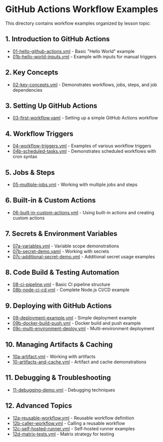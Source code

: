 # GitHub Actions Workflow Examples

This directory contains workflow examples organized by lesson topic:

## 1. Introduction to GitHub Actions
- [01-hello-github-actions.yml](./01-hello-github-actions.yml) - Basic "Hello World" example
- [01b-hello-world-inputs.yml](./01b-hello-world-inputs.yml) - Example with inputs for manual triggers

## 2. Key Concepts
- [02-key-concepts.yml](./02-key-concepts.yml) - Demonstrates workflows, jobs, steps, and job dependencies

## 3. Setting Up GitHub Actions
- [03-first-workflow.yaml](./03-first-workflow.yaml) - Setting up a simple GitHub Actions workflow

## 4. Workflow Triggers
- [04-workflow-triggers.yml](./04-workflow-triggers.yml) - Examples of various workflow triggers
- [04b-scheduled-tasks.yml](./04b-scheduled-tasks.yml) - Demonstrates scheduled workflows with cron syntax

## 5. Jobs & Steps
- [05-multiple-jobs.yml](./05-multiple-jobs.yml) - Working with multiple jobs and steps

## 6. Built-in & Custom Actions
- [06-built-in-custom-actions.yml](./06-built-in-custom-actions.yml) - Using built-in actions and creating custom actions

## 7. Secrets & Environment Variables
- [07a-variables.yml](./07a-variables.yml) - Variable scope demonstrations
- [07b-secret-demo.yaml](./07b-secret-demo.yaml) - Working with secrets
- [07c-additional-secret-demo.yml](./07c-additional-secret-demo.yml) - Additional secret usage examples

## 8. Code Build & Testing Automation
- [08-ci-pipeline.yml](./08-ci-pipeline.yml) - Basic CI pipeline structure
- [08b-node-ci-cd.yml](./08b-node-ci-cd.yml) - Complete Node.js CI/CD example

## 9. Deploying with GitHub Actions
- [09-deployment-example.yml](./09-deployment-example.yml) - Simple deployment example
- [09b-docker-build-push.yml](./09b-docker-build-push.yml) - Docker build and push example
- [09c-multi-environment-deploy.yml](./09c-multi-environment-deploy.yml) - Multi-environment deployment

## 10. Managing Artifacts & Caching
- [10a-artifact.yml](./10a-artifact.yml) - Working with artifacts
- [10-artifacts-and-cache.yml](./10-artifacts-and-cache.yml) - Artifact and cache demonstrations

## 11. Debugging & Troubleshooting
- [11-debugging-demo.yml](./11-debugging-demo.yml) - Debugging techniques 

## 12. Advanced Topics
- [12a-reusable-workflow.yml](./12a-reusable-workflow.yml) - Reusable workflow definition
- [12b-caller-workflow.yml](./12b-caller-workflow.yml) - Calling a reusable workflow
- [12c-self-hosted-runner.yml](./12c-self-hosted-runner.yml) - Self-hosted runner examples
- [12d-matrix-tests.yml](./12d-matrix-tests.yml) - Matrix strategy for testing
